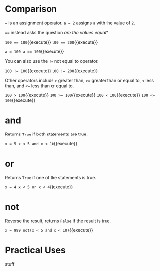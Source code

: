 # Comparison
```=``` is an assignment operator. ```a = 2``` assigns ```a``` with the value of ```2```.

```==``` instead asks the question *are the values equal*?

`100 == 100`{{execute}}
`100 == 200`{{execute}}

`a = 100
a == 100`{{execute}}

You can also use the ```!=``` not equal to operator.

`100 != 100`{{execute}}
`100 != 200`{{execute}}

Other operators include ```>``` greater than, ```>=``` greater than or equal to, ```<``` less than, and ```<=``` less than or equal to.

`100 > 100`{{execute}}
`100 >= 100`{{execute}}
`100 < 100`{{execute}}
`100 <= 100`{{execute}}

# and

Returns ```True``` if both statements are true.

`x = 5
x < 5 and x < 10`{{execute}}

# or

Returns ```True``` if one of the statements is true.

`x = 4
x < 5 or x < 4`{{execute}}

# not

Reverse the result, returns ```False``` if the result is true.

`x = 999
not(x < 5 and x < 10)`{{execute}}

# Practical Uses
stuff